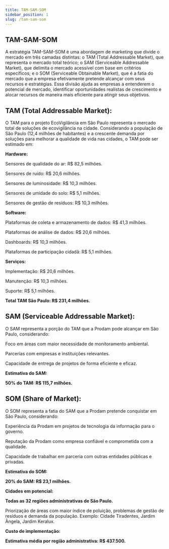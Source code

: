 ```yaml
---
title: TAM-SAM-SOM
sidebar_position: 1
slug: /tam-sam-som
---
```

## TAM-SAM-SOM
A estratégia TAM-SAM-SOM é uma abordagem de marketing que divide o mercado em três camadas distintas: o TAM (Total Addressable Market), que representa o mercado total teórico; o SAM (Serviceable Addressable Market), que delimita o mercado acessível com base em critérios específicos; e o SOM (Serviceable Obtainable Market), que é a fatia do mercado que a empresa efetivamente pretende alcançar com seus recursos e estratégias. Essa divisão ajuda as empresas a entenderem o potencial de mercado, identificar oportunidades realistas de crescimento e alocar recursos de maneira mais eficiente para atingir seus objetivos.

## TAM (Total Addressable Market):
O TAM para o projeto EcoVigilância em São Paulo representa o mercado total de soluções de ecovigilância na cidade. Considerando a população de São Paulo (12,4 milhões de habitantes) e a crescente demanda por soluções para melhorar a qualidade de vida nas cidades, o TAM pode ser estimado em:

**Hardware:**

Sensores de qualidade do ar: R$ 82,5 milhões.

Sensores de ruído: R$ 20,6 milhões.

Sensores de luminosidade: R$ 10,3 milhões.

Sensores de umidade do solo: R$ 5,1 milhões.

Sensores de gestão de resíduos: R$ 10,3 milhões.

**Software:**

Plataformas de coleta e armazenamento de dados: R$ 41,3 milhões.

Plataformas de análise de dados: R$ 20,6 milhões.

Dashboards: R$ 10,3 milhões.

Plataformas de participação cidadã: R$ 5,1 milhões.

**Serviços:**

Implementação: R$ 20,6 milhões.

Manutenção: R$ 10,3 milhões.

Suporte: R$ 5,1 milhões.

**Total TAM São Paulo: R$ 231,4 milhões.**

## SAM (Serviceable Addressable Market):

O SAM representa a porção do TAM que a Prodam pode alcançar em São Paulo, considerando:

Foco em áreas com maior necessidade de monitoramento ambiental.

Parcerias com empresas e instituições relevantes.

Capacidade de entrega de projetos de forma eficiente e eficaz.

**Estimativa do SAM:**

**50% do TAM: R$ 115,7 milhões.**

## SOM (Share of Market):

O SOM representa a fatia do SAM que a Prodam pretende conquistar em São Paulo, considerando:

Experiência da Prodam em projetos de tecnologia da informação para o governo.

Reputação da Prodam como empresa confiável e comprometida com a qualidade.

Capacidade de trabalhar em parceria com outras entidades públicas e privadas.

**Estimativa do SOM:**

**20% do SAM: R$ 23,1 milhões.**

**Cidades em potencial:**

**Todas as 32 regiões administrativas de São Paulo.**

Priorização de áreas com maior índice de poluição, problemas de gestão de resíduos e demanda da população. Exemplo: Cidade Tiradentes, Jardim Ângela, Jardim Keralux.

**Custo de implementação:**

**Estimativa média por região administrativa: R$ 437.500.**